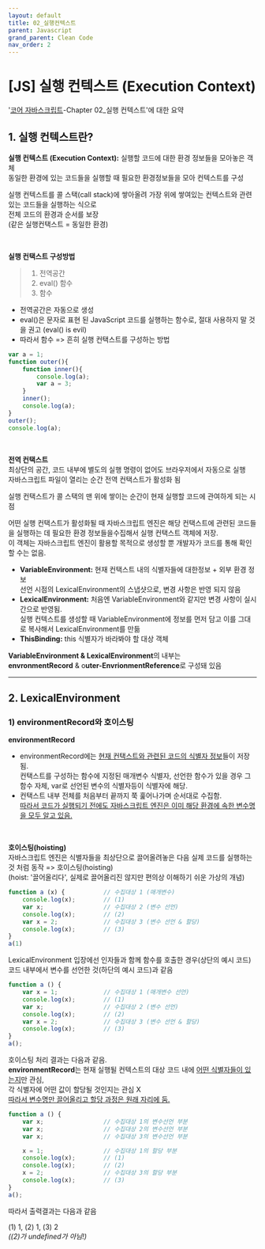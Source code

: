 ```yaml
---
layout: default
title: 02_실행컨텍스트
parent: Javascript
grand_parent: Clean Code
nav_order: 2
---
```


# [JS] 실행 컨텍스트 (Execution Context)  

'[코어 자바스크립트](https://product.kyobobook.co.kr/detail/S000001766397)-Chapter 02_실행 컨텍스트'에 대한 요약 

## 1. 실행 컨텍스트란?  

**실행 컨텍스트 (Execution Context):** 실행할 코드에 대한 환경 정보들을 모아놓은 객체  
동일한 환경에 있는 코드들을 실행할 때 필요한 환경정보들을 모아 컨텍스트를 구성  


실행 컨텍스트를 콜 스택(call stack)에 쌓아올려 가장 위에 쌓여있는 컨텍스트와 관련 있는 코드들을 실행하는 식으로  
전체 코드의 환경과 순서를 보장  
(같은 실행컨택스트 = 동일한 환경)  

<br/>

**실행 컨택스트 구성방법**  
> 1. 전역공간  
> 2. eval() 함수  
> 3. 함수  

- 전역공간은 자동으로 생성  
- eval()은 문자로 표현 된 JavaScript 코드를 실행하는 함수로, 절대 사용하지 말 것을 권고 (eval() is evil)  
- 따라서 함수 => 흔히 실행 컨택스트를 구성하는 방법


```js
var a = 1;
function outer(){
    function inner(){
        console.log(a);
        var a = 3;
    }
    inner();
    console.log(a);
}
outer();
console.log(a);
```

<br/>

**전역 컨택스트**  
최상단의 공간, 코드 내부에 별도의 실행 명령이 없어도 브라우저에서 자동으로 실행  
자바스크립트 파일이 열리는 순간 전역 컨택스트가 활성화 됨  


실행 컨택스트가 콜 스택의 맨 위에 쌓이는 순간이 현재 실행할 코드에 관여하게 되는 시점  


어떤 실행 컨택스트가 활성화될 때 자바스크립트 엔진은 해당 컨택스트에 관련된 코드들을 실행하는 데 필요한 환경 정보들을수집해서 실행 컨택스트 객체에 저장.  
이 객체는 자바스크립트 엔진이 활용할 목적으로 생성할 뿐 개발자가 코드를 통해 확인할 수는 없음.  
- **VariableEnvironment:** 현재 컨택스트 내의 식별자들에 대한정보 + 외부 환경 정보  
선언 시점의 LexicalEnvironment의 스냅샷으로, 변경 사항은 반영 되지 않음
- **LexicalEnvironment:** 처음엔 VariableEnvironment와 같지만 변경 사항이 실시간으로 반영됨.  
실행 컨텍스트를 생성할 때 VariableEnvironment에 정보를 먼저 담고 이를 그대로 복사해서 LexicalEnvironment를 만듦
- **ThisBinding:** this 식별자가 바라봐야 할 대상 객체


**VariableEnvironment & LexicalEnvironment**의 내부는  
**envronmentRecord** & o**uter-EnvrionmentReference**로 구성돼 있음  

<hr/>

## 2. LexicalEnvironment  
### 1) environmentRecord와 호이스팅  
**environmentRecord**  
- environmentRecord에는 <u>현재 컨택스트와 관련된 코드의 식별자 정보</u>들이 저장됨.  
컨택스트를 구성하는 함수에 지정된 매개변수 식별자, 선언한 함수가 있을 경우 그 함수 자체, var로 선언된 변수의 식별자등이 식별자에 해당.  
- 컨택스트 내부 전체를 처음부터 끝까지 쭉 훑어나가며 순서대로 수집함.  
<u>따라서 코드가 실행되기 전에도 자바스크립트 엔진은 이미 해당 환경에 속한 변수명을 모두 알고 있음.</u>  

<br/>

**호이스팅(hoisting)**  
자바스크립트 엔진은 식별자들을 최상단으로 끌어올려놓은 다음 실제 코드를 실행하는 것 처럼 동작 => 호이스팅(hoisting)  
(hoist: '끌어올리다', 실제로 끌어올리진 않지만 편의상 이해하기 쉬운 가상의 개념)  


```js
function a (x) {           // 수집대상 1 (매개변수)
    console.log(x);        // (1)
    var x;                 // 수집대상 2 (변수 선언)
    console.log(x);        // (2)
    var x = 2;             // 수집대상 3 (변수 선언 & 할당)
    console.log(x);        // (3)
}
a(1)
```

LexicalEnvironment 입장에선 인자들과 함께 함수를 호출한 경우(상단의 예시 코드)  코드 내부에서 변수를 선언한 것(하단의 예시 코드)과 같음  

```js
function a () {
    var x = 1;             // 수집대상 1 (매개변수 선언)
    console.log(x);        // (1)
    var x;                 // 수집대상 2 (변수 선언)
    console.log(x);        // (2)
    var x = 2;             // 수집대상 3 (변수 선언 & 할당)
    console.log(x);        // (3)
}
a();
```

호이스팅 처리 결과는 다음과 같음.  
**environmentRecord**는 현재 실행될 컨텍스트의 대상 코드 내에 <u>어떤 식별자들이 있는지</u>만 관심,  
각 식별자에 어떤 값이 할당될 것인지는 관심 X  
<u>따라서 변수명만 끌어올리고 할당 과정은 원래 자리에 둠.</u>  


```js
function a () {
    var x;                 // 수집대상 1의 변수선언 부분
    var x;                 // 수집대상 2의 변수선언 부분
    var x;                 // 수집대상 3의 변수선언 부분

    x = 1;                 // 수집대상 1의 할당 부분
    console.log(x);        // (1)
    console.log(x);        // (2)
    x = 2;                 // 수집대상 3의 할당 부분
    console.log(x);        // (3)
}
a();
```

따라서 출력결과는 다음과 같음   
<div class="code-example" markdown="1">

(1) 1, (2) 1, (3) 2  
*((2)가 undefined가 아님!)*  

</div>

